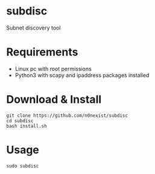 # subdisc
Subnet discovery tool

# Requirements
<ul>
<li>Linux pc with root permissions</li>
<li>Python3 with scapy and ipaddress packages installed</li>
</ul>

# Download & Install
```
git clone https://github.com/n0nexist/subdisc
cd subdisc
bash install.sh
```

# Usage
```
sudo subdisc
```
